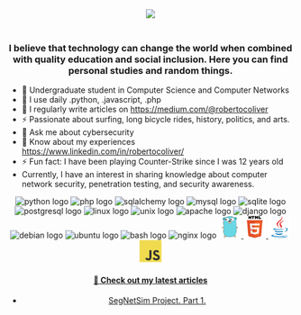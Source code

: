 <div align="center">
    <img height="400" src="https://github.com/robertocoliver/robertocoliver/assets/102238044/13b25a7e-90bf-46f2-aa7a-0fdaaccf3849" />
</div>

<br/>
<h3 align="center">I believe that technology can change the world when combined with quality education and social inclusion. Here you can find personal studies and random things.</h3>

- 🔭 Undergraduate student in Computer Science and Computer Networks
- 🌱 I use daily .python, .javascript, .php
- 📝 I regularly write articles on https://medium.com/@robertocoliver
- ⚡ Passionate about surfing, long bicycle rides, history, politics, and arts.
- 💬 Ask me about cybersecurity
- 📄 Know about my experiences https://www.linkedin.com/in/robertocoliver/
- ⚡ Fun fact: I have been playing Counter-Strike since I was 12 years old
- Currently, I have an interest in sharing knowledge about computer network security, penetration testing, and security awareness.

<div align="center">
   <img src="https://cdn.jsdelivr.net/gh/devicons/devicon/icons/python/python-original.svg" height="40" alt="python logo" />
    <img src="https://cdn.jsdelivr.net/gh/devicons/devicon/icons/php/php-original.svg" height="40" alt="php logo" />
    <img src="https://cdn.jsdelivr.net/gh/devicons/devicon/icons/sqlalchemy/sqlalchemy-original.svg" height="40" alt="sqlalchemy logo" />
    <img src="https://cdn.jsdelivr.net/gh/devicons/devicon/icons/mysql/mysql-original.svg" height="40" alt="mysql logo" />
    <img src="https://cdn.jsdelivr.net/gh/devicons/devicon/icons/sqlite/sqlite-original.svg" height="40" alt="sqlite logo" />
    <img src="https://cdn.jsdelivr.net/gh/devicons/devicon/icons/postgresql/postgresql-original.svg" height="40" alt="postgresql logo" />
    <img src="https://cdn.jsdelivr.net/gh/devicons/devicon/icons/linux/linux-original.svg" height="40" alt="linux logo" />
    <img src="https://cdn.jsdelivr.net/gh/devicons/devicon/icons/unix/unix-original.svg" height="40" alt="unix logo" />
    <img src="https://cdn.jsdelivr.net/gh/devicons/devicon/icons/apache/apache-original.svg" height="40" alt="apache logo" />
    <img src="https://cdn.jsdelivr.net/gh/devicons/devicon/icons/django/django-plain.svg" height="40" alt="django logo" />
    <img src="https://cdn.jsdelivr.net/gh/devicons/devicon/icons/debian/debian-original.svg" height="40" alt="debian logo" />
    <img src="https://cdn.jsdelivr.net/gh/devicons/devicon/icons/ubuntu/ubuntu-plain.svg" height="40" alt="ubuntu logo" />
    <img src="https://cdn.jsdelivr.net/gh/devicons/devicon/icons/bash/bash-original.svg" height="40" alt="bash logo" />
    <img src="https://cdn.jsdelivr.net/gh/devicons/devicon/icons/nginx/nginx-original.svg" height="40" alt="nginx logo" />
    <a href="https://golang.org" target="_blank" rel="noreferrer">
        <img src="https://raw.githubusercontent.com/devicons/devicon/master/icons/go/go-original.svg" alt="go" width="40" height="40"/>
    </a>
    <a href="https://www.w3.org/html/" target="_blank" rel="noreferrer">
        <img src="https://raw.githubusercontent.com/devicons/devicon/master/icons/html5/html5-original-wordmark.svg" alt="html5" width="40" height="40"/>
    </a>
    <a href="https://www.java.com" target="_blank" rel="noreferrer">
    <img src="https://raw.githubusercontent.com/devicons/devicon/master/icons/java/java-original.svg" alt="java" width="40" height="40"/>
</a>
<img src="https://raw.githubusercontent.com/devicons/devicon/master/icons/javascript/javascript-original.svg" alt="javascript" width="40" height="40"/>
<a href="https://www.linux.org/" target="_blank" rel="noreferrer">
    <p align="left"><a href="https://www.w3schools.com/css/" target="_blank" rel="noreferrer">
</p>

#### 📕 Check out my latest articles
<!-- BLOG-POST-LIST:START -->
- [SegNetSim Project. Part 1.](https://medium.com/@robertocoliver/projeto-segnetsim-parte-2-6eacba7f8886)
<!-- BLOG-POST-LIST:END -->
